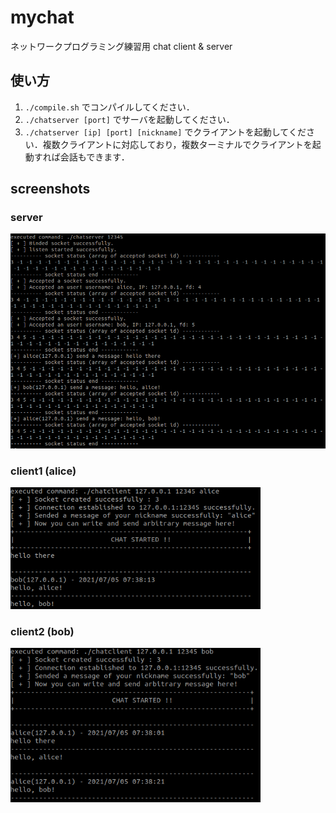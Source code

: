 # mychat
ネットワークプログラミング練習用 chat client & server

## 使い方
1. `./compile.sh` でコンパイルしてください．
2. `./chatserver [port]` でサーバを起動してください．
3. `./chatserver [ip] [port] [nickname]` でクライアントを起動してください．複数クライアントに対応しており，複数ターミナルでクライアントを起動すれば会話もできます．

## screenshots
### server  
<img src="https://github.com/Ciruela-Xcyba17her/mychat/blob/images/screenshot_server.png" alt="server" width="600"/>

### client1 (alice)  
<img src="https://github.com/Ciruela-Xcyba17her/mychat/blob/images/screenshot_client01.png" alt="client_alice" width="400"/>

### client2 (bob)  
<img src="https://github.com/Ciruela-Xcyba17her/mychat/blob/images/screenshot_client02.png" alt="client_bob" width="400"/>
